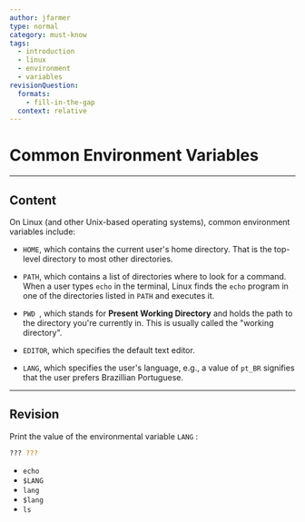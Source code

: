 ```yaml
---
author: jfarmer
type: normal
category: must-know
tags:
  - introduction
  - linux
  - environment
  - variables
revisionQuestion:
  formats:
    - fill-in-the-gap
  context: relative
---
```


# Common Environment Variables


---

## Content

On Linux (and other Unix-based operating systems), common environment variables include:

- `HOME`, which contains the current user's home directory. That is the top-level directory to most other directories.

- `PATH`, which contains a list of directories where to look for a command. When a user types `echo` in the terminal, Linux finds the `echo` program in one of the directories listed in `PATH` and executes it.

- `PWD `, which stands for **Present Working Directory** and holds the path to the directory you're currently in. This is usually called the "working directory".

- `EDITOR`, which specifies the default text editor.

- `LANG`, which specifies the user's language, e.g., a value of `pt_BR` signifies that the user prefers Brazillian Portuguese.


---

## Revision

Print the value of the environmental variable `LANG` : 

```bash
??? ???
```

- `echo`
- `$LANG`
- `lang`
- `$lang`
- `ls`
